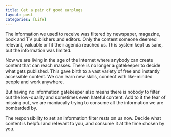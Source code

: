 ```yaml
---
title: Get a pair of good earplugs
layout: post
categories: [Life]
---
```


The information we used to receive was filtered by newspaper, magazine, book and TV publishers and editors. Only the content someone deemed relevant, valuable or fit their agenda reached us. This system kept us sane, but the information was limited.

Now we are living in the age of the Internet where anybody can create content that can reach masses. There is no longer a gatekeeper to decide what gets published. This gave birth to a vast variety of free and instantly accessible content. We can learn new skills, connect with like-minded people and work anywhere.  

But having no information gatekeeper also means there is nobody to filter out the low-quality and sometimes even hateful content. Add to it the fear of missing out, we are maniacally trying to consume all the information we are bombarded by.

The responsibility to set an information filter rests on us now.
Decide what content is helpful and relevant to you, and consume it at the time chosen by you.
